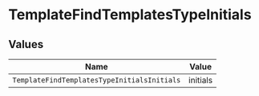 # TemplateFindTemplatesTypeInitials


## Values

| Name                                        | Value                                       |
| ------------------------------------------- | ------------------------------------------- |
| `TemplateFindTemplatesTypeInitialsInitials` | initials                                    |